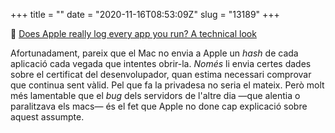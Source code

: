 +++
title = ""
date = "2020-11-16T08:53:09Z"
slug = "13189"
+++

📎 [Does Apple really log every app you run? A technical look](https://blog.jacopo.io/en/post/apple-ocsp/)

Afortunadament, pareix que el Mac no envia a Apple un *hash* de cada aplicació cada vegada que intentes obrir-la. *Només* li envia certes dades sobre el certificat del desenvolupador, quan estima necessari comprovar que continua sent vàlid. Pel que fa la privadesa no seria el mateix. Però molt més lamentable que el *bug* dels servidors de l'altre dia —que alentia o paralitzava els macs— és el fet que Apple no done cap explicació sobre aquest assumpte.

